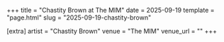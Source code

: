 +++
title = "Chastity Brown at The MIM"
date = 2025-09-19
template = "page.html"
slug = "2025-09-19-chastity-brown"

[extra]
artist = "Chastity Brown"
venue = "The MIM"
venue_url = ""
+++
